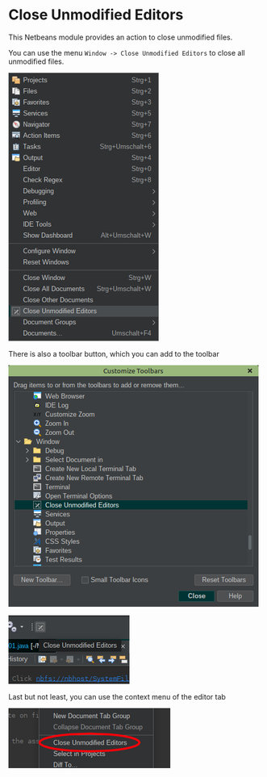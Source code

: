 # Close Unmodified Editors

This Netbeans module provides an action to close unmodified files.

You can use the menu `Window -> Close Unmodified Editors` to close all unmodified files.

![Close Unmodified Editors Menu](doc/close-menu.png)

There is also a toolbar button, which you can add to the toolbar

![Add Close Unmodified Editors Toolbar](doc/close-add-toolbar.png)

![Close Unmodified Editors Toolbar](doc/close-toolbar.png)

Last but not least, you can use the context menu of the editor tab

![Close Unmodified Editor Context Menu](doc/close-contextmenu.png)
